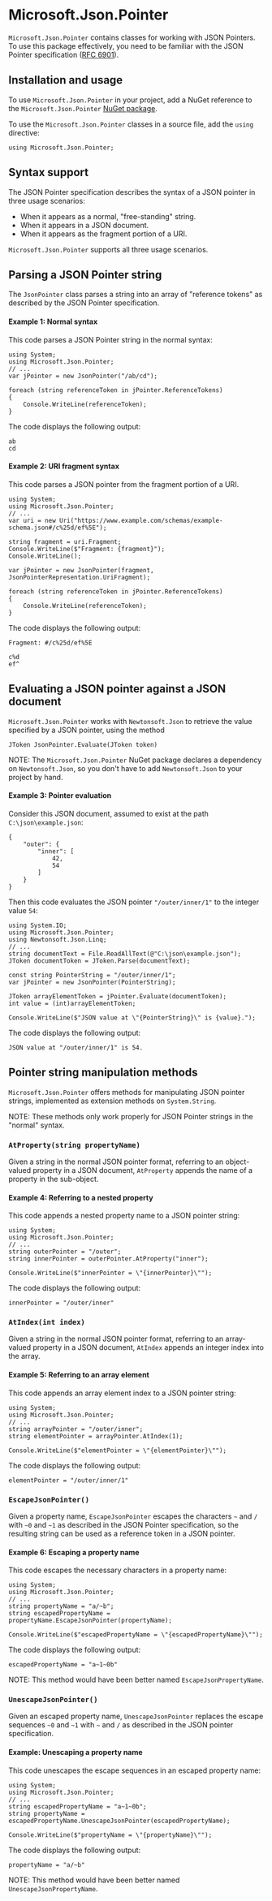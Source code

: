 # Microsoft.Json.Pointer

`Microsoft.Json.Pointer` contains classes for working with JSON Pointers. To use this package effectively, you need to be familiar with the JSON Pointer specification ([RFC 6901](https://tools.ietf.org/html/rfc6901)).

## Installation and usage

To use `Microsoft.Json.Pointer` in your project, add a NuGet reference to the `Microsoft.Json.Pointer` [NuGet package](https://www.nuget.org/packages/Microsoft.Json.Pointer/).

To use the `Microsoft.Json.Pointer` classes in a source file, add the `using` directive:
```
using Microsoft.Json.Pointer;
```

## Syntax support

The JSON Pointer specification describes the syntax of a JSON pointer in three usage scenarios:

- When it appears as a normal, "free-standing" string.
- When it appears in a JSON document.
- When it appears as the fragment portion of a URI.

`Microsoft.Json.Pointer` supports all three usage scenarios.

## Parsing a JSON Pointer string

The `JsonPointer` class parses a string into an array of "reference tokens" as described by the JSON Pointer specification.

#### Example 1: Normal syntax

This code parses a JSON Pointer string in the normal syntax:
```
using System;
using Microsoft.Json.Pointer;
// ...
var jPointer = new JsonPointer("/ab/cd");

foreach (string referenceToken in jPointer.ReferenceTokens)
{
    Console.WriteLine(referenceToken);
}
```

The code displays the following output:
```
ab
cd
```

#### Example 2: URI fragment syntax
This code parses a JSON pointer from the fragment portion of a URI.
```
using System;
using Microsoft.Json.Pointer;
// ...
var uri = new Uri("https://www.example.com/schemas/example-schema.json#/c%25d/ef%5E");

string fragment = uri.Fragment;
Console.WriteLine($"Fragment: {fragment}");
Console.WriteLine();

var jPointer = new JsonPointer(fragment, JsonPointerRepresentation.UriFragment);

foreach (string referenceToken in jPointer.ReferenceTokens)
{
    Console.WriteLine(referenceToken);
}
```

The code displays the following output:
```
Fragment: #/c%25d/ef%5E

c%d
ef^
```

## Evaluating a JSON pointer against a JSON document

`Microsoft.Json.Pointer` works with `Newtonsoft.Json` to retrieve the value specified by a JSON pointer, using the method
```
JToken JsonPointer.Evaluate(JToken token)
```

NOTE: The `Microsoft.Json.Pointer` NuGet package declares a dependency on `Newtonsoft.Json`, so you don't have to add `Newtonsoft.Json` to your project by hand.

#### Example 3: Pointer evaluation
Consider this JSON document, assumed to exist at the path `C:\json\example.json`:
```
{
    "outer": {
        "inner": [
            42,
            54
        ]
    }
}
```

Then this code evaluates the JSON pointer `"/outer/inner/1"` to the integer value `54`:
```
using System.IO;
using Microsoft.Json.Pointer;
using Newtonsoft.Json.Linq;
// ...
string documentText = File.ReadAllText(@"C:\json\example.json");
JToken documentToken = JToken.Parse(documentText);

const string PointerString = "/outer/inner/1";
var jPointer = new JsonPointer(PointerString);

JToken arrayElementToken = jPointer.Evaluate(documentToken);
int value = (int)arrayElementToken;

Console.WriteLine($"JSON value at \"{PointerString}\" is {value}.");
```

The code displays the following output:
```
JSON value at "/outer/inner/1" is 54.
```

## Pointer string manipulation methods

`Microsoft.Json.Pointer` offers methods for manipulating JSON pointer strings, implemented as extension methods on `System.String`.

NOTE: These methods only work properly for JSON Pointer strings in the "normal" syntax.

### `AtProperty(string propertyName)`

Given a string in the normal JSON pointer format, referring to an object-valued property in a JSON document, `AtProperty` appends the name of a property in the sub-object.

#### Example 4: Referring to a nested property

This code appends a nested property name to a JSON pointer string:
```
using System;
using Microsoft.Json.Pointer;
// ...
string outerPointer = "/outer";
string innerPointer = outerPointer.AtProperty("inner");

Console.WriteLine($"innerPointer = \"{innerPointer}\"");
```

The code displays the following output:
```
innerPointer = "/outer/inner"
```

### `AtIndex(int index)`

Given a string in the normal JSON pointer format, referring to an array-valued property in a JSON document, `AtIndex` appends an integer index into the array.

#### Example 5: Referring to an array element

This code appends an array element index to a JSON pointer string:
```
using System;
using Microsoft.Json.Pointer;
// ...
string arrayPointer = "/outer/inner";
string elementPointer = arrayPointer.AtIndex(1);

Console.WriteLine($"elementPointer = \"{elementPointer}\"");
```

The code displays the following output:
```
elementPointer = "/outer/inner/1"
```

### `EscapeJsonPointer()`

Given a property name, `EscapeJsonPointer` escapes the characters `~` and `/` with `~0` and `~1`
as described in the JSON Pointer specification, so the resulting string can be used as
a reference token in a JSON pointer.

#### Example 6: Escaping a property name

This code escapes the necessary characters in a property name:
```
using System;
using Microsoft.Json.Pointer;
// ...
string propertyName = "a/~b";
string escapedPropertyName = propertyName.EscapeJsonPointer(propertyName);

Console.WriteLine($"escapedPropertyName = \"{escapedPropertyName}\"");
```

The code displays the following output:
```
escapedPropertyName = "a~1~0b"
```

NOTE: This method would have been better named `EscapeJsonPropertyName`.

### `UnescapeJsonPointer()`

Given an escaped property name, `UnescapeJsonPointer` replaces the escape sequences `~0` and `~1`
with `~` and `/` as described in the JSON pointer specification.

#### Example: Unescaping a property name

This code unescapes the escape sequences in an escaped property name:
```
using System;
using Microsoft.Json.Pointer;
// ...
string escapedPropertyName = "a~1~0b";
string propertyName = escapedPropertyName.UnescapeJsonPointer(escapedPropertyName);

Console.WriteLine($"propertyName = \"{propertyName}\"");
```

The code displays the following output:
```
propertyName = "a/~b"
```

NOTE: This method would have been better named `UnescapeJsonPropertyName`.
